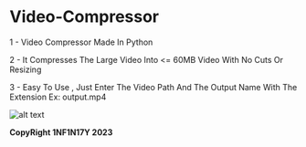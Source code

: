 # Video-Compressor

1 - Video Compressor Made In Python

2 - It Compresses The Large Video Into &lt;= 60MB Video With No Cuts Or Resizing

3 - Easy To Use , Just Enter The Video Path And The Output Name With The Extension Ex: output.mp4

![alt text]([https://github.com/Dark1NF1N17Y/Arduino-Traffic-Light-With-LCD/blob/main/Project.png?raw=true](https://github.com/Dark1NF1N17Y/Video-Compressor/blob/main/Tool.png)https://github.com/Dark1NF1N17Y/Video-Compressor/blob/main/Tool.png](https://github.com/Dark1NF1N17Y/Video-Compressor/blob/main/Tool.png?raw=true)https://github.com/Dark1NF1N17Y/Video-Compressor/blob/main/Tool.png?raw=true)

**CopyRight 1NF1N17Y 2023**

